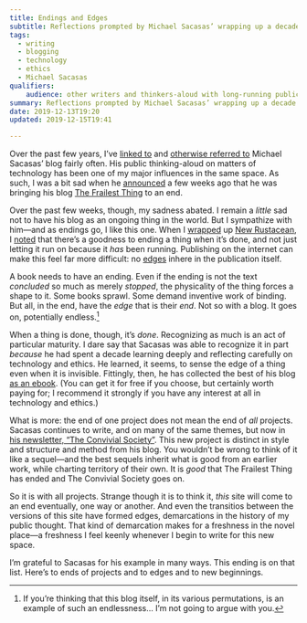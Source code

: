 ```yaml
---
title: Endings and Edges
subtitle: Reflections prompted by Michael Sacasas’ wrapping up a decade of blogging.
tags:
  - writing
  - blogging
  - technology
  - ethics
  - Michael Sacasas
qualifiers:
    audience: other writers and thinkers-aloud with long-running public projects, or fans and followers of the same.
summary: Reflections prompted by Michael Sacasas’ wrapping up a decade of blogging. Ending projects on the internet is harder—but no less good when done well.
date: 2019-12-13T19:20
updated: 2019-12-15T19:41

---
```


Over the past few years, I’ve [linked to][v4] and [otherwise referred to][ws] Michael Sacasas’ blog fairly often. His public thinking-aloud on matters of technology has been one of my major influences in the same space. As such, I was a bit sad when he [announced][dead] a few weeks ago that he was bringing his blog [The Frailest Thing][tft] to an end.

Over the past few weeks, though, my sadness abated. I remain a *little* sad not to have his blog as an ongoing thing in the world. But I sympathize with him—and as endings go, I like this one. When I [wrapped](https://newrustacean.com/show_notes/meta/_3/index.html) up [New Rustacean](https://newrustacean.com/), I [noted](https://v4.chriskrycho.com/2019/finishing-things-on-the-internet.html) that there’s a goodness to ending a thing when it’s done, and not just letting it run on because it *has* been running. Publishing on the internet can make this feel far more difficult: no [edges][edges] inhere in the publication itself.

A book needs to have an ending. Even if the ending is not the text *concluded* so much as merely *stopped*, the physicality of the thing forces a shape to it. Some books sprawl. Some demand inventive work of binding. But all, in the end, have the *edge* that is their *end*. Not so with a blog. It goes on, potentially endless.[^my-posts]

When a thing is done, though, it’s *done*. Recognizing as much is an act of particular maturity. I dare say that Sacasas was able to recognize it in part *because* he had spent a decade learning deeply and reflecting carefully on technology and ethics. He learned, it seems, to sense the edge of a thing even when it is invisible. Fittingly, then, he has collected the best of his blog [as an ebook][ebook]. (You can get it for free if you choose, but certainly worth paying for; I recommend it strongly if you have any interest at all in technology and ethics.)

What is more: the end of one project does not mean the end of *all* projects. Sacasas continues to write, and on many of the same themes, but now in [his newsletter, “The Convivial Society”][tcs]. This new project is distinct in style and structure and method from his blog. You wouldn’t be wrong to think of it like a sequel—and the best sequels inherit what is good from an earlier work, while charting territory of their own. It is *good* that The Frailest Thing has ended and The Convivial Society goes on.

So it is with all projects. Strange though it is to think it, *this* site will come to an end eventually, one way or another. And even the transitios between the versions of this site have formed edges, demarcations in the history of my public thought. That kind of demarcation makes for a freshness in the novel place—a freshness I feel keenly whenever I begin to write for this new space.

I’m grateful to Sacasas for his example in many ways. This ending is on that list. Here’s to ends of projects and to edges and to new beginnings.

[v4]: https://v4.chriskrycho.com/2018/zuckerbergs-blindness-and-ours-l-m-sacasas.html
[ws]: https://winningslowly.org/7.08/
[tft]: https://thefrailestthing.com/
[dead]: https://thefrailestthing.com/2019/11/28/the-frailest-thing-is-dead/
[tcs]: https://tinyletter.com/lmsacasas/archive
[ebook]: https://gum.co/CWRfq
[edges]: https://craigmod.com/essays/unbinding/

[^newsletter]: Having spent a fair bit of time writing [a newsletter][atss] of my own this year, I understand why he is happy carrying on the newsletter but ending his blog. For all that the two are similar in many ways, they are different, too. More on this in a future post.

[^my-posts]: If you’re thinking that this blog itself, in its various permutations, is an example of such an endlessness… I’m not going to argue with you.

[atss]: https://buttondown.email/chriskrycho
